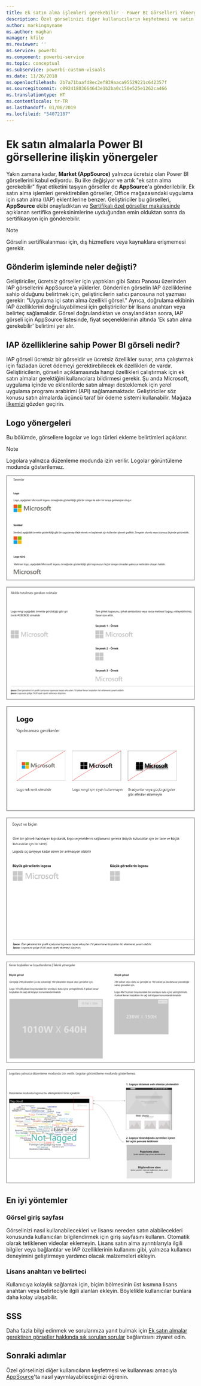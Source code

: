 ```yaml
---
title: Ek satın alma işlemleri gerekebilir - Power BI Görselleri Yönergeleri
description: Özel görselinizi diğer kullanıcıların keşfetmesi ve satın alma yoluyla kullanması amacıyla AppSource'ta nasıl yayımlayabileceğinizi öğrenin.
author: markingmyname
ms.author: maghan
manager: kfile
ms.reviewer: ''
ms.service: powerbi
ms.component: powerbi-service
ms.topic: conceptual
ms.subservice: powerbi-custom-visuals
ms.date: 11/26/2018
ms.openlocfilehash: 2b7a71baafd8ec2ef839aaca95529221c642357f
ms.sourcegitcommit: c09241803664643e1b2ba0c150e525e1262ca466
ms.translationtype: HT
ms.contentlocale: tr-TR
ms.lasthandoff: 01/08/2019
ms.locfileid: "54072187"
---
```

# <a name="guidelines-for-power-bi-visuals-with-additional-purchases"></a>Ek satın almalarla Power BI görsellerine ilişkin yönergeler

Yakın zamana kadar, **Market (AppSource)** yalnızca ücretsiz olan Power BI görsellerini kabul ediyordu. Bu ilke değişiyor ve artık "ek satın alma gerekebilir" fiyat etiketini taşıyan görseller de **AppSource**'a gönderilebilir. Ek satın alma işlemleri gerektirebilen görseller, Office mağazasındaki uygulama için satın alma (IAP) eklentilerine benzer. Geliştiriciler bu görselleri, **AppSource** ekibi onayladıktan ve [Sertifikalı özel görseller makalesinde](../power-bi-custom-visuals-certified.md) açıklanan sertifika gereksinimlerine uyduğundan emin olduktan sonra da sertifikasyon için gönderebilir.

> [!Note]
> Görselin sertifikalanması için, dış hizmetlere veya kaynaklara erişmemesi gerekir.

## <a name="whats-changing-in-the-submission-process"></a>Gönderim işleminde neler değişti?

Geliştiriciler, ücretsiz görseller için yaptıkları gibi Satıcı Panosu üzerinden IAP görsellerini AppSource'a yüklerler. Gönderilen görselin IAP özelliklerine sahip olduğunu belirtmek için, geliştiricilerin satıcı panosuna not yazması gerekir: "Uygulama içi satın alma özellikli görsel." Ayrıca, doğrulama ekibinin IAP özelliklerini doğrulayabilmesi için geliştiriciler bir lisans anahtarı veya belirteç sağlamalıdır. Görsel doğrulandıktan ve onaylandıktan sonra, IAP görseli için AppSource listesinde, fiyat seçeneklerinin altında 'Ek satın alma gerekebilir' belirtimi yer alır.

## <a name="what-is-a-power-bi-visual-with-iap-features"></a>IAP özelliklerine sahip Power BI görseli nedir?

IAP görseli ücretsiz bir görseldir ve ücretsiz özellikler sunar, ama çalıştırmak için fazladan ücret ödemeyi gerektirebilecek ek özellikleri de vardır. Geliştiricilerin, görselin açıklamasında hangi özellikleri çalıştırmak için ek satın almalar gerektiğini kullanıcılara bildirmesi gerekir. Şu anda Microsoft, uygulama içinde ve eklentilerde satın almayı desteklemek için yerel uygulama programı arabirimi (API) sağlamamaktadır. Geliştiriciler söz konusu satın almalarda üçüncü taraf bir ödeme sistemi kullanabilir. Mağaza [ilkemizi](https://docs.microsoft.com/office/dev/store/validation-policies#2-apps-or-add-ins-can-display-certain-ads) gözden geçirin.

## <a name="logo-guidelines"></a>Logo yönergeleri

Bu bölümde, görsellere logolar ve logo türleri ekleme belirtimleri açıklanır.

> [!NOTE]
> Logolara yalnızca düzenleme modunda izin verilir. Logolar görüntüleme modunda gösterilemez.

![tanımlar](media/office-store-in-app-purchase-visual-guidelines/definitions.png)

![saklanacak öğeler](media/office-store-in-app-purchase-visual-guidelines/things-to-keep-in-mind.png)

![öğeler](media/office-store-in-app-purchase-visual-guidelines/things-to-avoid.png)

![boyut ve biçim ](media/office-store-in-app-purchase-visual-guidelines/size-and-format.png)

![kenar boşlukları ve](media/office-store-in-app-purchase-visual-guidelines/margins-and-sizes.png)

![düzenleme modu](media/office-store-in-app-purchase-visual-guidelines/logos-in-edit-mode.png)

## <a name="best-practices"></a>En iyi yöntemler

### <a name="visual-landing-page"></a>Görsel giriş sayfası

Görselinizi nasıl kullanabilecekleri ve lisansı nereden satın alabilecekleri konusunda kullanıcıları bilgilendirmek için giriş sayfasını kullanın. Otomatik olarak tetiklenen videolar eklemeyin. Lisans satın alma ayrıntılarıyla ilgili bilgiler veya bağlantılar ve IAP özelliklerinin kullanımı gibi, yalnızca kullanıcı deneyimini geliştirmeye yardımcı olacak malzemeleri ekleyin.

### <a name="license-key-and-token"></a>Lisans anahtarı ve belirteci

Kullanıcıya kolaylık sağlamak için, biçim bölmesinin üst kısmına lisans anahtarı veya belirteciyle ilgili alanları ekleyin. Böylelikle kullanıcılar bunlara daha kolay ulaşabilir.

## <a name="faq"></a>SSS

Daha fazla bilgi edinmek ve sorularınıza yanıt bulmak için [Ek satın almalar gerektiren görseller hakkında sık sorulan sorular](https://docs.microsoft.com/en-us/power-bi/power-bi-custom-visuals-faq#visuals-with-additional-purchases) bağlantısını ziyaret edin.

## <a name="next-steps"></a>Sonraki adımlar

Özel görselinizi diğer kullanıcıların keşfetmesi ve kullanması amacıyla [AppSource](office-store.md)'ta nasıl yayımlayabileceğinizi öğrenin.
